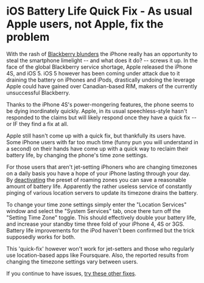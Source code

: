 # iOS Battery Life Quick Fix - As usual Apple users, not Apple, fix the problem

With the rash of <a href="http://arstechnica.com/tech-policy/news/2011/10/rim-facing-class-action-lawsuits-over-blackberry-outages.ars">Blackberry blunders</a> the iPhone really has an opportunity to steal the smartphone limelight -- and what does it do? -- screws it up. In the face of the global Blackberry service shortage, Apple released the iPhone 4S, and iOS 5. iOS 5 however has been coming under attack due to it draining the battery on iPhones and iPods, drastically undoing the leverage Apple could have gained over Canadian-based RIM, makers of the currently unsuccessful Blackberry. 

Thanks to the iPhone 4S's power-mongering features, the phone seems to be dying inordinately quickly. Apple, in its usual speechless-style hasn't responded to the claims but will likely respond once they have a quick fix -- or IF they find a fix at all.

Apple still hasn't come up with a quick fix, but thankfully its users have. Some iPhone users with far too much time (funny pun you will understand in a second) on their hands have come up with a quick way to reclaim their battery life, by changing the phone's time zone settings. 

For those users that aren't jet-setting iPhoners who are changing timezones on a daily basis you have a hope of your iPhone lasting through your day. By <a href="http://news.cnet.com/8301-13579_3-20127505-37/iphone-battery-drain-setting-time-zone-may-be-culprit/">deactivating</a> the preset of roaming zones you can save a reasonable amount of battery life. Apparently the rather useless service of constantly pinging of various location servers to update its timezone drains the battery.

To change your time zone settings simply enter the "Location Services" window and select the "System Services" tab, once there turn off the "Setting Time Zone" toggle. This should effectively double your battery life, and increase your standby time three fold of your iPhone 4, 4S or 3GS. Battery life improvements for the iPod haven't been confirmed but the trick supposedly works for both.

This 'quick-fix' however won't work for jet-setters and those who regularly use location-based apps like Foursquare. Also, the reported results from changing the timezone settings vary between users.

If you continue to have issues, <a href="http://techcrunch.com/2011/10/31/iphone-4s-battery-life-bugs-got-you-down-try-this/">try these other fixes</a>.
